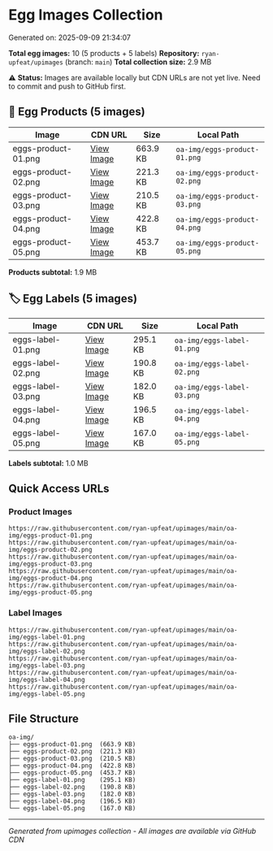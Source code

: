 # Egg Images Collection

Generated on: 2025-09-09 21:34:07

**Total egg images:** 10 (5 products + 5 labels)
**Repository:** `ryan-upfeat/upimages` (branch: `main`)
**Total collection size:** 2.9 MB

⚠️ **Status:** Images are available locally but CDN URLs are not yet live. Need to commit and push to GitHub first.

## 🥚 Egg Products (5 images)

| Image | CDN URL | Size | Local Path |
|-------|---------|------|------------|
| eggs-product-01.png | [View Image](https://raw.githubusercontent.com/ryan-upfeat/upimages/main/oa-img/eggs-product-01.png) | 663.9 KB | `oa-img/eggs-product-01.png` |
| eggs-product-02.png | [View Image](https://raw.githubusercontent.com/ryan-upfeat/upimages/main/oa-img/eggs-product-02.png) | 221.3 KB | `oa-img/eggs-product-02.png` |
| eggs-product-03.png | [View Image](https://raw.githubusercontent.com/ryan-upfeat/upimages/main/oa-img/eggs-product-03.png) | 210.5 KB | `oa-img/eggs-product-03.png` |
| eggs-product-04.png | [View Image](https://raw.githubusercontent.com/ryan-upfeat/upimages/main/oa-img/eggs-product-04.png) | 422.8 KB | `oa-img/eggs-product-04.png` |
| eggs-product-05.png | [View Image](https://raw.githubusercontent.com/ryan-upfeat/upimages/main/oa-img/eggs-product-05.png) | 453.7 KB | `oa-img/eggs-product-05.png` |

**Products subtotal:** 1.9 MB

## 🏷️ Egg Labels (5 images)

| Image | CDN URL | Size | Local Path |
|-------|---------|------|------------|
| eggs-label-01.png | [View Image](https://raw.githubusercontent.com/ryan-upfeat/upimages/main/oa-img/eggs-label-01.png) | 295.1 KB | `oa-img/eggs-label-01.png` |
| eggs-label-02.png | [View Image](https://raw.githubusercontent.com/ryan-upfeat/upimages/main/oa-img/eggs-label-02.png) | 190.8 KB | `oa-img/eggs-label-02.png` |
| eggs-label-03.png | [View Image](https://raw.githubusercontent.com/ryan-upfeat/upimages/main/oa-img/eggs-label-03.png) | 182.0 KB | `oa-img/eggs-label-03.png` |
| eggs-label-04.png | [View Image](https://raw.githubusercontent.com/ryan-upfeat/upimages/main/oa-img/eggs-label-04.png) | 196.5 KB | `oa-img/eggs-label-04.png` |
| eggs-label-05.png | [View Image](https://raw.githubusercontent.com/ryan-upfeat/upimages/main/oa-img/eggs-label-05.png) | 167.0 KB | `oa-img/eggs-label-05.png` |

**Labels subtotal:** 1.0 MB

## Quick Access URLs

### Product Images
```
https://raw.githubusercontent.com/ryan-upfeat/upimages/main/oa-img/eggs-product-01.png
https://raw.githubusercontent.com/ryan-upfeat/upimages/main/oa-img/eggs-product-02.png
https://raw.githubusercontent.com/ryan-upfeat/upimages/main/oa-img/eggs-product-03.png
https://raw.githubusercontent.com/ryan-upfeat/upimages/main/oa-img/eggs-product-04.png
https://raw.githubusercontent.com/ryan-upfeat/upimages/main/oa-img/eggs-product-05.png
```

### Label Images
```
https://raw.githubusercontent.com/ryan-upfeat/upimages/main/oa-img/eggs-label-01.png
https://raw.githubusercontent.com/ryan-upfeat/upimages/main/oa-img/eggs-label-02.png
https://raw.githubusercontent.com/ryan-upfeat/upimages/main/oa-img/eggs-label-03.png
https://raw.githubusercontent.com/ryan-upfeat/upimages/main/oa-img/eggs-label-04.png
https://raw.githubusercontent.com/ryan-upfeat/upimages/main/oa-img/eggs-label-05.png
```

## File Structure
```
oa-img/
├── eggs-product-01.png  (663.9 KB)
├── eggs-product-02.png  (221.3 KB)
├── eggs-product-03.png  (210.5 KB)
├── eggs-product-04.png  (422.8 KB)
├── eggs-product-05.png  (453.7 KB)
├── eggs-label-01.png    (295.1 KB)
├── eggs-label-02.png    (190.8 KB)
├── eggs-label-03.png    (182.0 KB)
├── eggs-label-04.png    (196.5 KB)
└── eggs-label-05.png    (167.0 KB)
```

---
*Generated from upimages collection - All images are available via GitHub CDN*
